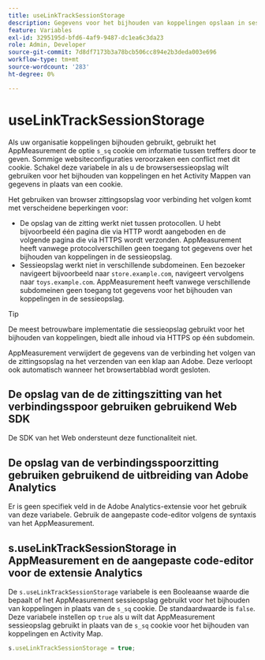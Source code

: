 ```yaml
---
title: useLinkTrackSessionStorage
description: Gegevens voor het bijhouden van koppelingen opslaan in sessieopslag in plaats van een cookie.
feature: Variables
exl-id: 3295195d-bfd6-4af9-9487-dc1ea6c3da23
role: Admin, Developer
source-git-commit: 7d8df7173b3a78bcb506cc894e2b3deda003e696
workflow-type: tm+mt
source-wordcount: '283'
ht-degree: 0%

---
```


# useLinkTrackSessionStorage

Als uw organisatie koppelingen bijhouden gebruikt, gebruikt het AppMeasurement de optie `s_sq` cookie om informatie tussen treffers door te geven. Sommige websiteconfiguraties veroorzaken een conflict met dit cookie. Schakel deze variabele in als u de browsersessieopslag wilt gebruiken voor het bijhouden van koppelingen en het Activity Mappen van gegevens in plaats van een cookie.

Het gebruiken van browser zittingsopslag voor verbinding het volgen komt met verscheidene beperkingen voor:

* De opslag van de zitting werkt niet tussen protocollen. U hebt bijvoorbeeld één pagina die via HTTP wordt aangeboden en de volgende pagina die via HTTPS wordt verzonden. AppMeasurement heeft vanwege protocolverschillen geen toegang tot gegevens over het bijhouden van koppelingen in de sessieopslag.
* Sessieopslag werkt niet in verschillende subdomeinen. Een bezoeker navigeert bijvoorbeeld naar `store.example.com`, navigeert vervolgens naar `toys.example.com`. AppMeasurement heeft vanwege verschillende subdomeinen geen toegang tot gegevens voor het bijhouden van koppelingen in de sessieopslag.

>[!TIP]
>
>De meest betrouwbare implementatie die sessieopslag gebruikt voor het bijhouden van koppelingen, biedt alle inhoud via HTTPS op één subdomein.

AppMeasurement verwijdert de gegevens van de verbinding het volgen van de zittingsopslag na het verzenden van een klap aan Adobe. Deze verloopt ook automatisch wanneer het browsertabblad wordt gesloten.

## De opslag van de de zittingszitting van het verbindingsspoor gebruiken gebruikend Web SDK

De SDK van het Web ondersteunt deze functionaliteit niet.

## De opslag van de verbindingsspoorzitting gebruiken gebruikend de uitbreiding van Adobe Analytics

Er is geen specifiek veld in de Adobe Analytics-extensie voor het gebruik van deze variabele. Gebruik de aangepaste code-editor volgens de syntaxis van het AppMeasurement.

## s.useLinkTrackSessionStorage in AppMeasurement en de aangepaste code-editor voor de extensie Analytics

De `s.useLinkTrackSessionStorage` variabele is een Booleaanse waarde die bepaalt of het AppMeasurement sessieopslag gebruikt voor het bijhouden van koppelingen in plaats van de `s_sq` cookie. De standaardwaarde is `false`. Deze variabele instellen op `true` als u wilt dat AppMeasurement sessieopslag gebruikt in plaats van de `s_sq` cookie voor het bijhouden van koppelingen en Activity Map.

```js
s.useLinkTrackSessionStorage = true;
```

